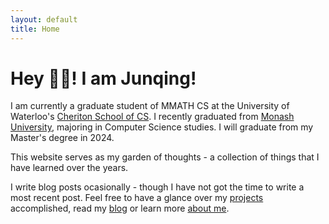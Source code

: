 ```yaml
---
layout: default
title: Home
---
```


# Hey 👋🏻! I am Junqing! 

I am currently a graduate student of MMATH CS at the University of Waterloo's [Cheriton School of CS](https://cs.uwaterloo.ca/). I recently graduated from [Monash University](https://www.monash.edu/), majoring in Computer Science studies. I will graduate from my Master's degree in 2024. 

This website serves as my garden of thoughts - a collection of things that I have learned over the years. 

I write blog posts ocasionally - though I have not got the time to write a most recent post. Feel free to have a glance over my [projects]({{site.baseurl}}/projects) accomplished, read my [blog]({{site.baseurl}}/blog) or learn more [about me]({{site.baseurl}}/about). 

<a href="mailto:{{ site.email }}"><i class="fas fa-envelope fa-lg"></i></a>
<a href="https://github.com/{{ site.github_username }}"><i class="fab fa-github fa-lg"></i></a>
<a href="https://linkedin.com/in/{{ site.linkedin_username }}"><i class="fab fa-linkedin fa-lg"></i></a>
<a href="{{ site.baseurl }}/assets/files/resume.pdf"><i class="far fa-file fa-lg"></i></a>
